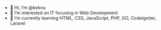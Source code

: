 - 👋 Hi, I’m @beknu
- 👀 I’m interested on IT focusing in Web Development
- 🌱 I’m currently learning HTML, CSS, JavaScript, PHP, GO, CodeIgniter, Laravel

<!---
beknu/beknu is a ✨ special ✨ repository because its `README.md` (this file) appears on your GitHub profile.
You can click the Preview link to take a look at your changes.
--->
